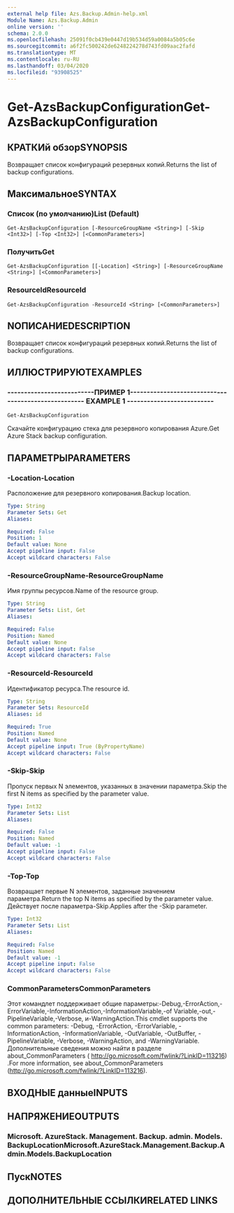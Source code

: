 ```yaml
---
external help file: Azs.Backup.Admin-help.xml
Module Name: Azs.Backup.Admin
online version: ''
schema: 2.0.0
ms.openlocfilehash: 25091f0cb439e0447d19b534d59a0084a5b05c6e
ms.sourcegitcommit: a6f2fc500242de6248224278d743fd09aac2fafd
ms.translationtype: MT
ms.contentlocale: ru-RU
ms.lasthandoff: 03/04/2020
ms.locfileid: "93908525"
---
```

# <span data-ttu-id="b6299-101">Get-AzsBackupConfiguration</span><span class="sxs-lookup"><span data-stu-id="b6299-101">Get-AzsBackupConfiguration</span></span>

## <span data-ttu-id="b6299-102">КРАТКИй обзор</span><span class="sxs-lookup"><span data-stu-id="b6299-102">SYNOPSIS</span></span>
<span data-ttu-id="b6299-103">Возвращает список конфигураций резервных копий.</span><span class="sxs-lookup"><span data-stu-id="b6299-103">Returns the list of backup configurations.</span></span>

## <span data-ttu-id="b6299-104">Максимальное</span><span class="sxs-lookup"><span data-stu-id="b6299-104">SYNTAX</span></span>

### <span data-ttu-id="b6299-105">Список (по умолчанию)</span><span class="sxs-lookup"><span data-stu-id="b6299-105">List (Default)</span></span>
```
Get-AzsBackupConfiguration [-ResourceGroupName <String>] [-Skip <Int32>] [-Top <Int32>] [<CommonParameters>]
```

### <span data-ttu-id="b6299-106">Получить</span><span class="sxs-lookup"><span data-stu-id="b6299-106">Get</span></span>
```
Get-AzsBackupConfiguration [[-Location] <String>] [-ResourceGroupName <String>] [<CommonParameters>]
```

### <span data-ttu-id="b6299-107">ResourceId</span><span class="sxs-lookup"><span data-stu-id="b6299-107">ResourceId</span></span>
```
Get-AzsBackupConfiguration -ResourceId <String> [<CommonParameters>]
```

## <span data-ttu-id="b6299-108">NОПИСАНИЕ</span><span class="sxs-lookup"><span data-stu-id="b6299-108">DESCRIPTION</span></span>
<span data-ttu-id="b6299-109">Возвращает список конфигураций резервных копий.</span><span class="sxs-lookup"><span data-stu-id="b6299-109">Returns the list of backup configurations.</span></span>

## <span data-ttu-id="b6299-110">ИЛЛЮСТРИРУЮТ</span><span class="sxs-lookup"><span data-stu-id="b6299-110">EXAMPLES</span></span>

### <span data-ttu-id="b6299-111">--------------------------ПРИМЕР 1--------------------------</span><span class="sxs-lookup"><span data-stu-id="b6299-111">-------------------------- EXAMPLE 1 --------------------------</span></span>
```
Get-AzsBackupConfiguration
```

<span data-ttu-id="b6299-112">Скачайте конфигурацию стека для резервного копирования Azure.</span><span class="sxs-lookup"><span data-stu-id="b6299-112">Get Azure Stack backup configuration.</span></span>

## <span data-ttu-id="b6299-113">ПАРАМЕТРЫ</span><span class="sxs-lookup"><span data-stu-id="b6299-113">PARAMETERS</span></span>

### <span data-ttu-id="b6299-114">-Location</span><span class="sxs-lookup"><span data-stu-id="b6299-114">-Location</span></span>
<span data-ttu-id="b6299-115">Расположение для резервного копирования.</span><span class="sxs-lookup"><span data-stu-id="b6299-115">Backup location.</span></span>

```yaml
Type: String
Parameter Sets: Get
Aliases: 

Required: False
Position: 1
Default value: None
Accept pipeline input: False
Accept wildcard characters: False
```

### <span data-ttu-id="b6299-116">-ResourceGroupName</span><span class="sxs-lookup"><span data-stu-id="b6299-116">-ResourceGroupName</span></span>
<span data-ttu-id="b6299-117">Имя группы ресурсов.</span><span class="sxs-lookup"><span data-stu-id="b6299-117">Name of the resource group.</span></span>

```yaml
Type: String
Parameter Sets: List, Get
Aliases: 

Required: False
Position: Named
Default value: None
Accept pipeline input: False
Accept wildcard characters: False
```

### <span data-ttu-id="b6299-118">-ResourceId</span><span class="sxs-lookup"><span data-stu-id="b6299-118">-ResourceId</span></span>
<span data-ttu-id="b6299-119">Идентификатор ресурса.</span><span class="sxs-lookup"><span data-stu-id="b6299-119">The resource id.</span></span>

```yaml
Type: String
Parameter Sets: ResourceId
Aliases: id

Required: True
Position: Named
Default value: None
Accept pipeline input: True (ByPropertyName)
Accept wildcard characters: False
```

### <span data-ttu-id="b6299-120">-Skip</span><span class="sxs-lookup"><span data-stu-id="b6299-120">-Skip</span></span>
<span data-ttu-id="b6299-121">Пропуск первых N элементов, указанных в значении параметра.</span><span class="sxs-lookup"><span data-stu-id="b6299-121">Skip the first N items as specified by the parameter value.</span></span>

```yaml
Type: Int32
Parameter Sets: List
Aliases: 

Required: False
Position: Named
Default value: -1
Accept pipeline input: False
Accept wildcard characters: False
```

### <span data-ttu-id="b6299-122">-Top</span><span class="sxs-lookup"><span data-stu-id="b6299-122">-Top</span></span>
<span data-ttu-id="b6299-123">Возвращает первые N элементов, заданные значением параметра.</span><span class="sxs-lookup"><span data-stu-id="b6299-123">Return the top N items as specified by the parameter value.</span></span>
<span data-ttu-id="b6299-124">Действует после параметра-Skip.</span><span class="sxs-lookup"><span data-stu-id="b6299-124">Applies after the -Skip parameter.</span></span>

```yaml
Type: Int32
Parameter Sets: List
Aliases: 

Required: False
Position: Named
Default value: -1
Accept pipeline input: False
Accept wildcard characters: False
```

### <span data-ttu-id="b6299-125">CommonParameters</span><span class="sxs-lookup"><span data-stu-id="b6299-125">CommonParameters</span></span>
<span data-ttu-id="b6299-126">Этот командлет поддерживает общие параметры:-Debug,-ErrorAction,-ErrorVariable,-InformationAction,-InformationVariable,-of Variable,-out,-PipelineVariable,-Verbose, и-WarningAction.</span><span class="sxs-lookup"><span data-stu-id="b6299-126">This cmdlet supports the common parameters: -Debug, -ErrorAction, -ErrorVariable, -InformationAction, -InformationVariable, -OutVariable, -OutBuffer, -PipelineVariable, -Verbose, -WarningAction, and -WarningVariable.</span></span> <span data-ttu-id="b6299-127">Дополнительные сведения можно найти в разделе about_CommonParameters ( http://go.microsoft.com/fwlink/?LinkID=113216) .</span><span class="sxs-lookup"><span data-stu-id="b6299-127">For more information, see about_CommonParameters (http://go.microsoft.com/fwlink/?LinkID=113216).</span></span>

## <span data-ttu-id="b6299-128">ВХОДНЫЕ данные</span><span class="sxs-lookup"><span data-stu-id="b6299-128">INPUTS</span></span>

## <span data-ttu-id="b6299-129">НАПРЯЖЕНИЕ</span><span class="sxs-lookup"><span data-stu-id="b6299-129">OUTPUTS</span></span>

### <span data-ttu-id="b6299-130">Microsoft. AzureStack. Management. Backup. admin. Models. BackupLocation</span><span class="sxs-lookup"><span data-stu-id="b6299-130">Microsoft.AzureStack.Management.Backup.Admin.Models.BackupLocation</span></span>

## <span data-ttu-id="b6299-131">Пуск</span><span class="sxs-lookup"><span data-stu-id="b6299-131">NOTES</span></span>

## <span data-ttu-id="b6299-132">ДОПОЛНИТЕЛЬНЫЕ ССЫЛКИ</span><span class="sxs-lookup"><span data-stu-id="b6299-132">RELATED LINKS</span></span>

